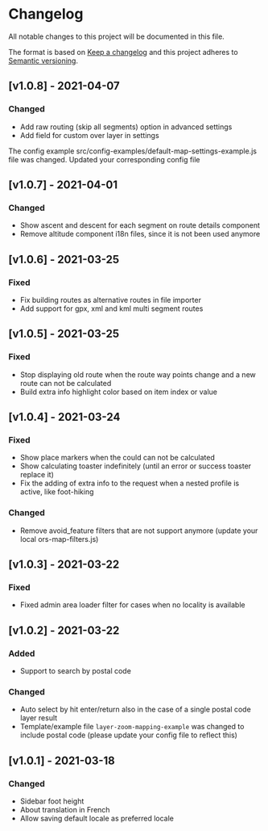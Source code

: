 # Changelog #

All notable changes to this project will be documented in this file.

The format is based on [Keep a changelog](http://keepachangelog.com/en/1.0.0/)
and this project adheres to [Semantic versioning](http://semver.org/spec/v2.0.0.html).

<!--
This is how a changelog entry should look like:

## [version] - YYYY-MM-DD

### Added
- for new features.
### Changed
- existing functionality.
### Deprecated
- soon-to-be removed features.
### Removed
- now removed features.
### Fixed
- any bug.
### Security
- in case of vulnerabilities. (Use for vulnerability fixes)

RELEASING:
1. Change Unreleased to new release number
2. Add today's Date
3. Change unreleased link to compare new release:
[unreleased]: https://github.com/GIScience/openrouteservice/compare/vnew...HEAD
4. Add new compare link below
[new]: https://github.com/GIScience/openrouteservice/compare/vlast...vnew
5. Git tag release commit with vX.X.X to enable links
6. Double check issue links are valid
7. Run 'grunt up' for patch, 'grunt up:minor' or 'grunt up:major' versions
8. Add version to docker-compose.yml (grunt version always adds 1 on top the current version ...)
 -->

## [v1.0.8] - 2021-04-07 ##

### Changed ###

- Add raw routing (skip all segments) option in advanced settings
- Add field for custom over layer in settings

The config example src/config-examples/default-map-settings-example.js file was changed. Updated your corresponding config file

## [v1.0.7] - 2021-04-01 ##

### Changed ###

- Show ascent and descent for each segment on route details component
- Remove altitude component i18n files, since it is not been used anymore

## [v1.0.6] - 2021-03-25 ##

### Fixed ###

- Fix building routes as alternative routes in file importer
- Add support for gpx, xml and kml multi segment routes

## [v1.0.5] - 2021-03-25 ##

### Fixed ###

- Stop displaying old route when the route way points change and a new route can not be calculated
- Build extra info highlight color based on item index or value

## [v1.0.4] - 2021-03-24 ##

### Fixed ###

- Show place markers when the could can not be calculated
- Show calculating toaster indefinitely (until an error or success toaster replace it)
- Fix the adding of extra info to the request when a nested profile is active, like foot-hiking

### Changed ###

- Remove avoid_feature filters that are not support anymore (update your local ors-map-filters.js)

## [v1.0.3] - 2021-03-22 ##

### Fixed ###

- Fixed admin area loader filter for cases when no locality is available

## [v1.0.2] - 2021-03-22 ##

### Added ###

- Support to search by postal code

### Changed ###

- Auto select by hit enter/return also in the case of a single postal code layer result
- Template/example file `layer-zoom-mapping-example` was changed to include postal code (please update your config file to reflect this)

## [v1.0.1] - 2021-03-18 ##

### Changed ###

- Sidebar foot height
- About translation in French
- Allow saving default locale as preferred locale